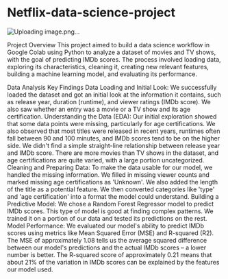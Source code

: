 # Netflix-data-science-project
![Uploading image.png…]()


Project Overview
This project aimed to build a data science workflow in Google Colab using Python to analyze a dataset of movies and TV shows, with the goal of predicting IMDb scores. The process involved loading data, exploring its characteristics, cleaning it, creating new relevant features, building a machine learning model, and evaluating its performance.

Data Analysis Key Findings
Data Loading and Initial Look: We successfully loaded the dataset and got an initial look at the information it contains, such as release year, duration (runtime), and viewer ratings (IMDb score). We also saw whether an entry was a movie or a TV show and its age certification.
Understanding the Data (EDA): Our initial exploration showed that some data points were missing, particularly for age certifications. We also observed that most titles were released in recent years, runtimes often fall between 90 and 100 minutes, and IMDb scores tend to be on the higher side. We didn't find a simple straight-line relationship between release year and IMDb score. There are more movies than TV shows in the dataset, and age certifications are quite varied, with a large portion uncategorized.
Cleaning and Preparing Data: To make the data usable for our model, we handled the missing information. We filled in missing viewer counts and marked missing age certifications as 'Unknown'. We also added the length of the title as a potential feature. We then converted categories like 'type' and 'age certification' into a format the model could understand.
Building a Predictive Model: We chose a Random Forest Regressor model to predict IMDb scores. This type of model is good at finding complex patterns. We trained it on a portion of our data and tested its predictions on the rest.
Model Performance: We evaluated our model's ability to predict IMDb scores using metrics like Mean Squared Error (MSE) and R-squared (R2). The MSE of approximately 1.08 tells us the average squared difference between our model's predictions and the actual IMDb scores – a lower number is better. The R-squared score of approximately 0.21 means that about 21% of the variation in IMDb scores can be explained by the features our model used.
